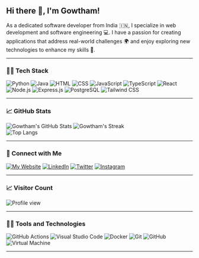 ## Hi there 👋, I'm Gowtham! 

As a dedicated software developer from India 🇮🇳, I specialize in web development and software engineering 💻. I have a passion for creating applications that address real-world challenges 🌍 and enjoy exploring new technologies to enhance my skills 🚀.

---

### 🧑‍💻 Tech Stack

![Python](https://img.shields.io/badge/Python-14354C?style=for-the-badge&logo=python&logoColor=white)
![Java](https://img.shields.io/badge/Java-ED8B00?style=for-the-badge&logo=openjdk&logoColor=white)
![HTML](https://img.shields.io/badge/HTML5-E34F26?style=for-the-badge&logo=html5&logoColor=white)
![CSS](https://img.shields.io/badge/CSS3-1572B6?style=for-the-badge&logo=css3&logoColor=white)
![JavaScript](https://img.shields.io/badge/JavaScript-F7DF1E?style=for-the-badge&logo=javascript&logoColor=black)
![TypeScript](https://img.shields.io/badge/TypeScript-007ACC?style=for-the-badge&logo=typescript&logoColor=white)
![React](https://img.shields.io/badge/React-20232A?style=for-the-badge&logo=react&logoColor=61DAFB)
![Node.js](https://img.shields.io/badge/Node.js-43853D?style=for-the-badge&logo=node.js&logoColor=white)
![Express.js](https://img.shields.io/badge/Express.js-404D59?style=for-the-badge)
![PostgreSQL](https://img.shields.io/badge/PostgreSQL-316192?style=for-the-badge&logo=postgresql&logoColor=white)
![Tailwind CSS](https://img.shields.io/badge/Tailwind_CSS-38B2AC?style=for-the-badge&logo=tailwind-css&logoColor=white)

---


### 📈 GitHub Stats

![Gowtham's GitHub Stats](https://github-readme-stats.vercel.app/api?username=Gowtham-Neo&show_icons=true&theme=tokyonight)
![Gowtham's Streak](https://github-readme-streak-stats.herokuapp.com/?user=Gowtham-Neo&theme=tokyonight)
<br/>
![Top Langs](https://github-readme-stats.vercel.app/api/top-langs/?username=Gowtham-Neo&layout=compact&theme=tokyonight)

---

### 🔗 Connect with Me

[![My Website](https://img.shields.io/badge/website-000000?style=for-the-badge&logo=About.me&logoColor=white)](https://portfolio-omega-nine-13.vercel.app/)
[![LinkedIn](https://img.shields.io/badge/LinkedIn-0077B5?style=for-the-badge&logo=linkedin&logoColor=white)](https://www.linkedin.com/in/gowthamneo)
[![Twitter](https://img.shields.io/badge/Twitter-1DA1F2?style=for-the-badge&logo=twitter&logoColor=white)](https://twitter.com/Gowtham_Neo)
[![Instagram](https://img.shields.io/badge/Instagram-E4405F?style=for-the-badge&logo=instagram&logoColor=white)](https://www.instagram.com/gowtham__neo/)

---

### 📈 Visitor Count

![Profile view](https://komarev.com/ghpvc/?username=Gowtham-Neo&style=flat-square)

---

### 🧑‍💻 Tools and Technologies


![GitHub Actions](https://img.shields.io/badge/GitHub_Actions-2088FF?logo=github-actions&logoColor=white)
![Visual Studio Code](https://img.shields.io/badge/-VSCode-007ACC?style=flat&logo=visual-studio-code&logoColor=white)
![Docker](https://img.shields.io/badge/Docker-2496ED?logo=docker&logoColor=white)
![Git](https://img.shields.io/badge/Git-F05032?logo=git&logoColor=white)
![GitHub](https://img.shields.io/badge/GitHub-181717?logo=github&logoColor=white)
![Virtual Machine](https://img.shields.io/badge/Virtual_Machine-FF6C37?logo=virtualbox&logoColor=white)



---

